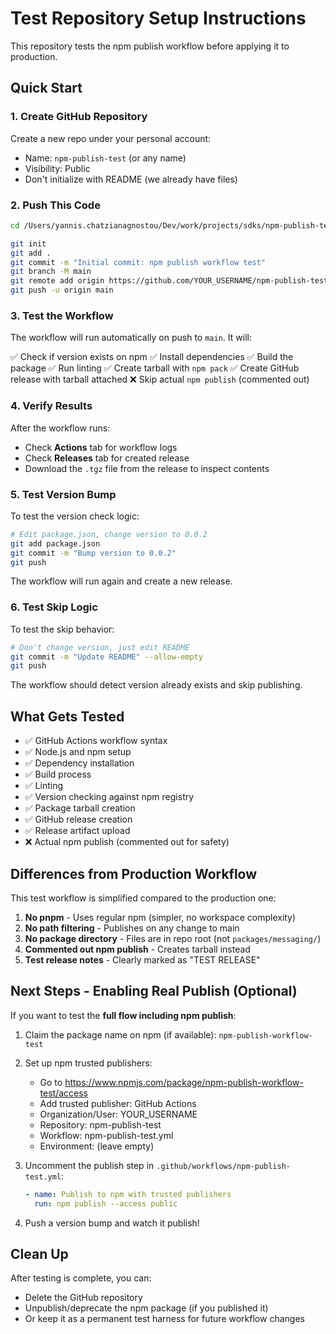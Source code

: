 # Test Repository Setup Instructions

This repository tests the npm publish workflow before applying it to production.

## Quick Start

### 1. Create GitHub Repository

Create a new repo under your personal account:
- Name: `npm-publish-test` (or any name)
- Visibility: Public
- Don't initialize with README (we already have files)

### 2. Push This Code

```bash
cd /Users/yannis.chatzianagnostou/Dev/work/projects/sdks/npm-publish-test

git init
git add .
git commit -m "Initial commit: npm publish workflow test"
git branch -M main
git remote add origin https://github.com/YOUR_USERNAME/npm-publish-test.git
git push -u origin main
```

### 3. Test the Workflow

The workflow will run automatically on push to `main`. It will:

✅ Check if version exists on npm
✅ Install dependencies
✅ Build the package
✅ Run linting
✅ Create tarball with `npm pack`
✅ Create GitHub release with tarball attached
❌ Skip actual `npm publish` (commented out)

### 4. Verify Results

After the workflow runs:
- Check **Actions** tab for workflow logs
- Check **Releases** tab for created release
- Download the `.tgz` file from the release to inspect contents

### 5. Test Version Bump

To test the version check logic:

```bash
# Edit package.json, change version to 0.0.2
git add package.json
git commit -m "Bump version to 0.0.2"
git push
```

The workflow will run again and create a new release.

### 6. Test Skip Logic

To test the skip behavior:

```bash
# Don't change version, just edit README
git commit -m "Update README" --allow-empty
git push
```

The workflow should detect version already exists and skip publishing.

## What Gets Tested

- ✅ GitHub Actions workflow syntax
- ✅ Node.js and npm setup
- ✅ Dependency installation
- ✅ Build process
- ✅ Linting
- ✅ Version checking against npm registry
- ✅ Package tarball creation
- ✅ GitHub release creation
- ✅ Release artifact upload
- ❌ Actual npm publish (commented out for safety)

## Differences from Production Workflow

This test workflow is simplified compared to the production one:

1. **No pnpm** - Uses regular npm (simpler, no workspace complexity)
2. **No path filtering** - Publishes on any change to main
3. **No package directory** - Files are in repo root (not `packages/messaging/`)
4. **Commented out npm publish** - Creates tarball instead
5. **Test release notes** - Clearly marked as "TEST RELEASE"

## Next Steps - Enabling Real Publish (Optional)

If you want to test the **full flow including npm publish**:

1. Claim the package name on npm (if available): `npm-publish-workflow-test`
2. Set up npm trusted publishers:
   - Go to https://www.npmjs.com/package/npm-publish-workflow-test/access
   - Add trusted publisher: GitHub Actions
   - Organization/User: YOUR_USERNAME
   - Repository: npm-publish-test
   - Workflow: npm-publish-test.yml
   - Environment: (leave empty)

3. Uncomment the publish step in `.github/workflows/npm-publish-test.yml`:
   ```yaml
   - name: Publish to npm with trusted publishers
     run: npm publish --access public
   ```

4. Push a version bump and watch it publish!

## Clean Up

After testing is complete, you can:
- Delete the GitHub repository
- Unpublish/deprecate the npm package (if you published it)
- Or keep it as a permanent test harness for future workflow changes
